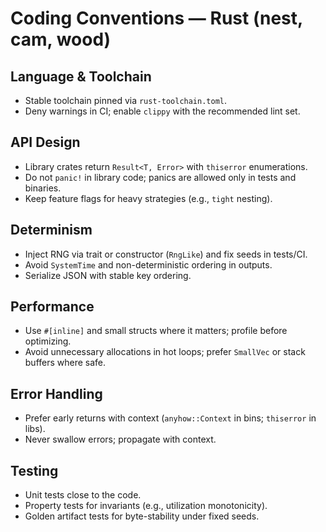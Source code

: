 # Coding Conventions — Rust (nest, cam, wood)

## Language & Toolchain
- Stable toolchain pinned via `rust-toolchain.toml`.
- Deny warnings in CI; enable `clippy` with the recommended lint set.

## API Design
- Library crates return `Result<T, Error>` with `thiserror` enumerations.
- Do not `panic!` in library code; panics are allowed only in tests and binaries.
- Keep feature flags for heavy strategies (e.g., `tight` nesting).

## Determinism
- Inject RNG via trait or constructor (`RngLike`) and fix seeds in tests/CI.
- Avoid `SystemTime` and non-deterministic ordering in outputs.
- Serialize JSON with stable key ordering.

## Performance
- Use `#[inline]` and small structs where it matters; profile before optimizing.
- Avoid unnecessary allocations in hot loops; prefer `SmallVec` or stack buffers where safe.

## Error Handling
- Prefer early returns with context (`anyhow::Context` in bins; `thiserror` in libs).
- Never swallow errors; propagate with context.

## Testing
- Unit tests close to the code.
- Property tests for invariants (e.g., utilization monotonicity).
- Golden artifact tests for byte-stability under fixed seeds.

